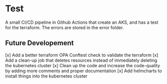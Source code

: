 # Test

A small CI/CD pipeline in Github Actions that create an AKS, and has a test for the terraform. The errors are stored in the error folder.

## Future Developement

  [x] Add a better terraform OPA Conftest check to validate the terraform
  [x] Add a clean-up job that deletes resources instead of immediately deleting the kubernetes cluster
  [x] Clean up the code and increase the code-quality by adding more comments and proper documentation
  [x] Add helmcharts to install things into the kubernetes cluster
  
